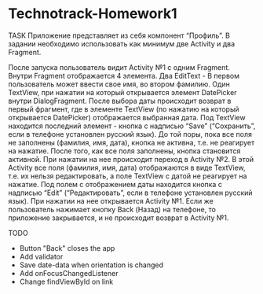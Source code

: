 # Technotrack-Homework1
TASK
Приложение представляет из себя компонент “Профиль”. В задании необходимо использовать как минимум две Activity и два Fragment.

После запуска пользователь видит Activity №1 с одним Fragment. Внутри Fragment отображается 4 элемента. Два EditText - В первом пользователь может ввести свое имя, во втором фамилию. Один TextView, при нажатии на который открывается элемент DatePicker внутри DialogFragment. После выбора даты происходит возврат в первый фрагмент, где в элементе TextView (по нажатию на который открывается DatePicker) отображается выбранная дата. Под TextView находится последний элемент - кнопка с надписью “Save” (“Сохранить”, если в телефоне установлен русский язык). До той поры, пока все поля не заполнены (фамилия, имя, дата), кнопка не активна, т.е. не реагирует на нажатие. После того, как все поля заполнены, кнопка становится активной. При нажатии на нее происходит переход в Activity №2. В этой Activity все поля (фамилия, имя, дата) отображаются в виде TextView, т.е. их нельзя редактировать, а поле TextView с датой не реагирует на нажатие. Под полем с отображением даты находится кнопка с надписью “Edit” (“Редактировать”, если в телефоне установлен русский язык). При нажатии на нее открывается Activity №1. Если же пользователь нажимает кнопку Back (Назад) на телефоне, то приложение закрывается, и не происходит возврат в Activity №1.

TODO
- Button "Back" closes the app
- Add validator
- Save date-data when orientation is changed
- Add onFocusChangedListener
- Change findViewById on link



